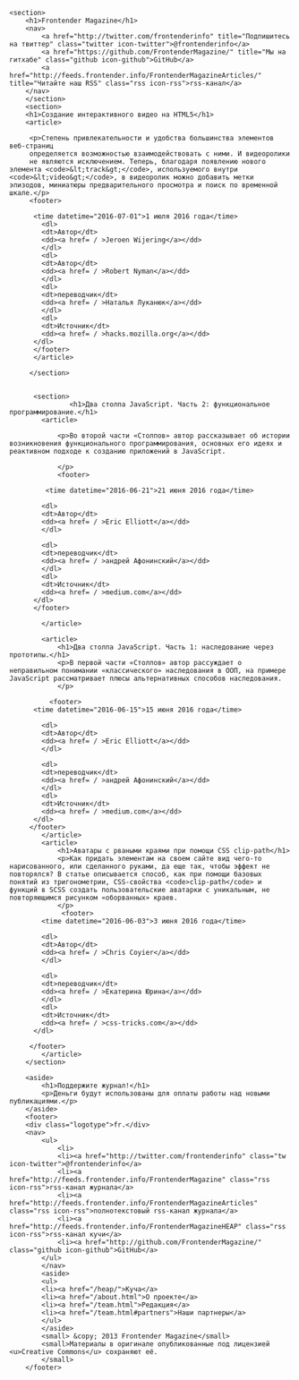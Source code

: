 <!DOCTYPE html>
<html lang="ru-RU">
<head>
 <meta charset="utf-8">
    <title>Frontender.info</title>
 <meta name=viewport content="width=device-width, initial-scale=1"> 
   
</head>

	<section>
	    <h1>Frontender Magazine</h1>
		<nav>
			<a href="http://twitter.com/frontenderinfo" title="Подпишитесь на твиттер" class="twitter icon-twitter">@frontenderinfo</a>
            <a href="https://github.com/FrontenderMagazine/" title="Мы на гитхабе" class="github icon-github">GitHub</a>
            <a href="http://feeds.frontender.info/FrontenderMagazineArticles/" title="Читайте наш RSS" class="rss icon-rss">rss-канал</a>
		</nav>
		</section>
		<section>
		<h1>Создание интерактивного видео на HTML5</h1>
		<article>
		 
		 <p>Степень привлекательности и удобства большинства элементов веб-страниц 
         определяется возможностью взаимодействовать с ними. И видеоролики 
         не являются исключением. Теперь, благодаря появлению нового элемента <code>&lt;track&gt;</code>, используемого внутри <code>&lt;video&gt;</code>, в видеоролик можно добавить метки эпизодов, миниатюры предварительного просмотра и поиск по временной шкале.</p>
         <footer>
         
          <time datetime="2016-07-01">1 июля 2016 года</time>
            <dl>
          	<dt>Автор</dt>
            <dd><a href= / >Jeroen Wijering</a></dd>
            </dl>
            <dl>
            <dt>Автор</dt>
            <dd><a href= / >Robert Nyman</a></dd>
            </dl>
            <dl>
            <dt>переводчик</dt>
            <dd><a href= / >Наталья Луканюк</a></dd>
            </dl>
            <dl>
            <dt>Источник</dt>        
            <dd><a href= / >hacks.mozilla.org</a></dd>
          </dl>  
          </footer> 
          </article>
        
         </section>
       
                   
          <section>
                   <h1>Два столпа JavaScript. Часть 2: функциональное программирование.</h1>
	    	<article>
	    		
	    		<p>Во второй части «Столпов» автор рассказывает об истории возникновения функционального программирования, основных его идеях и реактивном подходе к созданию приложений в JavaScript.

                </p>
                <footer> 
               
             <time datetime="2016-06-21">21 июня 2016 года</time>
          
          	<dl>
          	<dt>Автор</dt>
            <dd><a href= / >Eric Elliott</a></dd>
            </dl>
            
            <dl>
            <dt>переводчик</dt>
            <dd><a href= / >андрей Афонинский</a></dd>
            </dl>
            <dl>
            <dt>Источник</dt>        
            <dd><a href= / >medium.com</a></dd>
          </dl>
          </footer> 
         
	    	</article>

	    	<article>
	    		<h1>Два столпа JavaScript. Часть 1: наследование через прототипы.</h1>
	    		<p>В первой части «Столпов» автор рассуждает о неправильном понимании «классического» наследования в ООП, на примере JavaScript рассматривает плюсы альтернативных способов наследования.
                </p>
                
              <footer>   
          <time datetime="2016-06-15">15 июня 2016 года</time>
          
          	<dl>
          	<dt>Автор</dt>
            <dd><a href= / >Eric Elliott</a></dd>
            </dl>
            
            <dl>
            <dt>переводчик</dt>
            <dd><a href= / >андрей Афонинский</a></dd>
            </dl>
            <dl>
            <dt>Источник</dt>        
            <dd><a href= / >medium.com</a></dd>
          </dl>
         </footer> 
	    	</article>
	    	<article>
	    		<h1>Аватары с рваными краями при помощи CSS clip-path</h1>
	    		<p>Как придать элементам на своем сайте вид чего-то нарисованного, или сделанного руками, да еще так, чтобы эффект не повторялся? В статье описывается способ, как при помощи базовых понятий из тригонометрии, CSS-свойства <code>clip-path</code> и функций в SCSS создать пользовательские аватарки с уникальным, не повторяющимся рисунком «оборванных» краев.
                </p>
                 <footer> 
            <time datetime="2016-06-03">3 июня 2016 года</time>
          
          	<dl>
          	<dt>Автор</dt>
            <dd><a href= / >Chris Coyier</a></dd>
            </dl>
            
            <dl>
            <dt>переводчик</dt>
            <dd><a href= / >Екатерина Юрина</a></dd>
            </dl>
            <dl>
            <dt>Источник</dt>        
            <dd><a href= / >css-tricks.com</a></dd>
          </dl>
          
         </footer> 
	    	</article>
	    </section>
	   
	    <aside>
	    	<h1>Поддержите журнал!</h1>
	    	<p>Деньги будут использованы для оплаты работы над новыми публикациями.</p>
	    </aside>
	    <footer>
	    <div class="logotype">fr.</div>
	    <nav>
	    	<ul>
	    		<li>
	    		<li><a href="http://twitter.com/frontenderinfo" class="tw icon-twitter">@frontenderinfo</a>
                <li><a href="http://feeds.frontender.info/FrontenderMagazine" class="rss icon-rss">rss-канал журнала</a>
                <li><a href="http://feeds.frontender.info/FrontenderMagazineArticles" class="rss icon-rss">полнотекстовый rss-канал журнала</a>
                <li><a href="http://feeds.frontender.info/FrontenderMagazineHEAP" class="rss icon-rss">rss-канал кучи</a>
                <li><a href="http://github.com/FrontenderMagazine/" class="github icon-github">GitHub</a>
	    	</ul>
	    	</nav>
	    	<aside>
	    	<ul>
	    	<li><a href="/heap/">Куча</a>
            <li><a href="/about.html">О проекте</a>
            <li><a href="/team.html">Редакция</a>
            <li><a href="/team.html#partners">Наши партнеры</a>
            </ul>
	    	</aside>
	    	<small>	&copy; 2013 Frontender Magazine</small>
	    	<small>Материалы в оригинале опубликованные под лицензией <u>Creative Commons</u> сохраняют её.
	    	</small>
	    </footer>

</html>